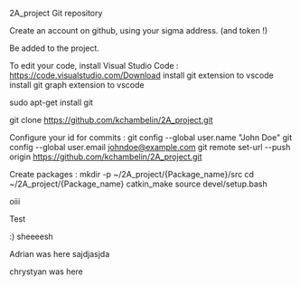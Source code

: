 2A_project
Git repository

Create an account on github, using your sigma address. (and token !)

Be added to the project.

To edit your code, install Visual Studio Code : https://code.visualstudio.com/Download install git extension to vscode install git graph extension to vscode

sudo apt-get install git

git clone https://github.com/kchambelin/2A_project.git

Configure your id for commits : git config --global user.name "John Doe" git config --global user.email johndoe@example.com git remote set-url --push origin https://github.com/kchambelin/2A_project.git

Create packages : mkdir -p ~/2A_project/{Package_name}/src cd ~/2A_project/{Package_name} catkin_make source devel/setup.bash

oiii

Test

:) sheeeesh

Adrian was here sajdjasjda

chrystyan was here